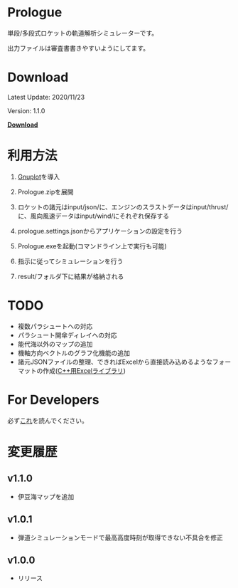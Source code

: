 # Prologue
  単段/多段式ロケットの軌道解析シミュレーターです。

  出力ファイルは審査書書きやすいようにしてます。

# Download
  Latest Update: 2020/11/23

  Version: 1.1.0

  [**Download**](https://raw.githubusercontent.com/FROM-THE-EARTH/Prologue/master/Prologue/Application/Prologue.zip)

# 利用方法
  1. [Gnuplot](https://sourceforge.net/projects/gnuplot/files/gnuplot/5.2.8/)を導入

  2. Prologue.zipを展開

  3. ロケットの諸元はinput/json/に、エンジンのスラストデータはinput/thrust/に、風向風速データはinput/wind/にそれぞれ保存する

  4. prologue.settings.jsonからアプリケーションの設定を行う

  5. Prologue.exeを起動(コマンドライン上で実行も可能)

  6. 指示に従ってシミュレーションを行う

  7. result/フォルダ下に結果が格納される

# TODO
  - 複数パラシュートへの対応
  - パラシュート開傘ディレイへの対応
  - 能代海以外のマップの追加
  - 機軸方向ベクトルのグラフ化機能の追加
  - 諸元JSONファイルの整理、できればExcelから直接読み込めるようなフォーマットの作成([C++用Excelライブラリ](https://github.com/troldal/OpenXLSX))

# For Developers
  必ず[これ](https://github.com/FROM-THE-EARTH/Prologue/blob/master/docs/DEVELOP.md)を読んでください。

# 変更履歴

## v1.1.0
- 伊豆海マップを追加

## v1.0.1
- 弾道シミュレーションモードで最高高度時刻が取得できない不具合を修正

## v1.0.0
- リリース
